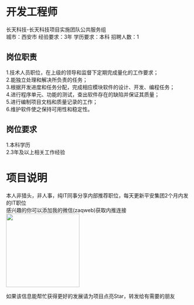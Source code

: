 # 开发工程师
长天科技-长天科技项目实施团队公共服务组  
城市：西安市 经验要求：3年 学历要求：本科  招聘人数：1

## 岗位职责
1.技术人员职位，在上级的领导和监督下定期完成量化的工作要求；   
2.能独立处理和解决所负责的任务；   
3.根据开发进度和任务分配，完成相应模块软件的设计、开发、编程任务；   
4.进行程序单元、功能的测试，查出软件存在的缺陷并保证其质量；   
5.进行编制项目文档和质量记录的工作；   
6.维护软件使之保持可用性和稳定性。

## 岗位要求
1.本科学历   
2.3年及以上相关工作经验

# 项目说明

本人非猎头，非人事，纯IT同事分享内部推荐职位，每天更新平安集团2个月内发的IT职位  
感兴趣的你可以添加我的微信(zaqweb)获取内推连接  
<img src="https://github.com/zaqweb/PA-IT-JOBS/blob/master/WechatICode.jpeg"  height="200" width="200">

如果该信息能帮忙获得更好的发展请为项目点亮Star，转发给有需要的朋友




